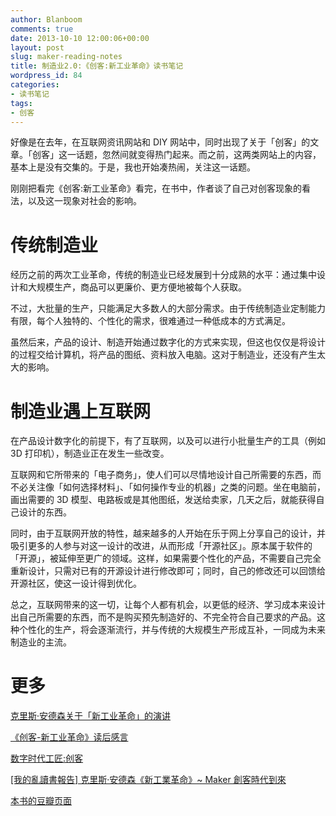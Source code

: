 ```yaml
---
author: Blanboom
comments: true
date: 2013-10-10 12:00:06+00:00
layout: post
slug: maker-reading-notes
title: 制造业2.0:《创客:新工业革命》读书笔记
wordpress_id: 84
categories:
- 读书笔记
tags:
- 创客
---
```


好像是在去年，在互联网资讯网站和 DIY 网站中，同时出现了关于「创客」的文章。「创客」这一话题，忽然间就变得热门起来。而之前，这两类网站上的内容，基本上是没有交集的。于是，我也开始凑热闹，关注这一话题。

刚刚把看完《创客:新工业革命》看完，在书中，作者谈了自己对创客现象的看法，以及这一现象对社会的影响。


# 传统制造业


经历之前的两次工业革命，传统的制造业已经发展到十分成熟的水平：通过集中设计和大规模生产，商品可以更廉价、更方便地被每个人获取。

不过，大批量的生产，只能满足大多数人的大部分需求。由于传统制造业定制能力有限，每个人独特的、个性化的需求，很难通过一种低成本的方式满足。

<!-- more -->

虽然后来，产品的设计、制造开始通过数字化的方式来实现，但这也仅仅是将设计的过程交给计算机，将产品的图纸、资料放入电脑。这对于制造业，还没有产生太大的影响。


# 制造业遇上互联网


在产品设计数字化的前提下，有了互联网，以及可以进行小批量生产的工具（例如 3D 打印机），制造业正在发生一些改变。

互联网和它所带来的「电子商务」，使人们可以尽情地设计自己所需要的东西，而不必关注像「如何选择材料」、「如何操作专业的机器」之类的问题。坐在电脑前，画出需要的 3D 模型、电路板或是其他图纸，发送给卖家，几天之后，就能获得自己设计的东西。

同时，由于互联网开放的特性，越来越多的人开始在乐于网上分享自己的设计，并吸引更多的人参与对这一设计的改进，从而形成「开源社区」。原本属于软件的「开源」，被延伸至更广的领域。这样，如果需要个性化的产品，不需要自己完全重新设计，只需对已有的开源设计进行修改即可；同时，自己的修改还可以回馈给开源社区，使这一设计得到优化。

总之，互联网带来的这一切，让每个人都有机会，以更低的经济、学习成本来设计出自己所需要的东西，而不是购买预先制造好的、不完全符合自己要求的产品。这种个性化的生产，将会逐渐流行，并与传统的大规模生产形成互补，一同成为未来制造业的主流。


# 更多


[克里斯·安德森关于「新工业革命」的演讲](http://v.youku.com/v_show/id_XNDkyNzYzMzg0.html)

[《创客-新工业革命》读后感言](http://www.yfworld.com/?p=1612)

[数字时代工匠:创客](http://luolei.org/2013/06/maker-time/)

[[我的亂讀書報告] 克里斯·安德森《新工業革命》~ Maker 創客時代到來](http://rosysky.pixnet.net/blog/post/37480834-%5B%E6%88%91%E7%9A%84%E4%BA%82%E8%AE%80%E6%9B%B8%E5%A0%B1%E5%91%8A%5D-%E5%85%8B%E9%87%8C%E6%96%AF%C2%B7%E5%AE%89%E5%BE%B7%E6%A3%AE%E3%80%8A%E6%96%B0%E5%B7%A5%E6%A5%AD%E9%9D%A9)

[本书的豆瓣页面](http://book.douban.com/subject/20365163/)

